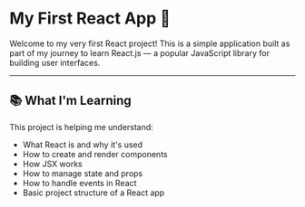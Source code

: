 # My First React App 🚀

Welcome to my very first React project! This is a simple application built as part of my journey to learn React.js — a popular JavaScript library for building user interfaces.

---

## 📚 What I'm Learning

This project is helping me understand:

- What React is and why it's used
- How to create and render components
- How JSX works
- How to manage state and props
- How to handle events in React
- Basic project structure of a React app

